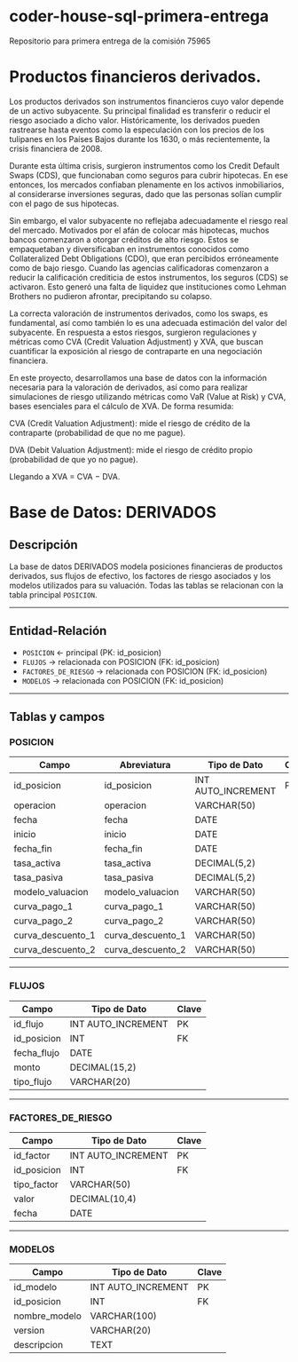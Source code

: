 # coder-house-sql-primera-entrega
Repositorio para primera entrega de la comisión 75965

# Productos financieros derivados.

Los productos derivados son instrumentos financieros cuyo valor depende de un activo subyacente. Su principal finalidad es transferir o reducir el riesgo asociado a dicho valor. Históricamente, los derivados pueden rastrearse hasta eventos como la especulación con los precios de los tulipanes en los Países Bajos durante los 1630, o más recientemente, la crisis financiera de 2008.

Durante esta última crisis, surgieron instrumentos como los Credit Default Swaps (CDS), que funcionaban como seguros para cubrir hipotecas. En ese entonces, los mercados confiaban plenamente en los activos inmobiliarios, al considerarse inversiones seguras, dado que las personas solían cumplir con el pago de sus hipotecas.

Sin embargo, el valor subyacente no reflejaba adecuadamente el riesgo real del mercado. Motivados por el afán de colocar más hipotecas, muchos bancos comenzaron a otorgar créditos de alto riesgo. Estos se empaquetaban y diversificaban en instrumentos conocidos como Collateralized Debt Obligations (CDO), que eran percibidos erróneamente como de bajo riesgo. Cuando las agencias calificadoras comenzaron a reducir la calificación crediticia de estos instrumentos, los seguros (CDS) se activaron. Esto generó una falta de liquidez que instituciones como Lehman Brothers no pudieron afrontar, precipitando su colapso.

La correcta valoración de instrumentos derivados, como los swaps, es fundamental, así como también lo es una adecuada estimación del valor del subyacente. En respuesta a estos riesgos, surgieron regulaciones y métricas como CVA (Credit Valuation Adjustment) y XVA, que buscan cuantificar la exposición al riesgo de contraparte en una negociación financiera.

En este proyecto, desarrollamos una base de datos con la información necesaria para la valoración de derivados, así como para realizar simulaciones de riesgo utilizando métricas como VaR (Value at Risk) y CVA, bases esenciales para el cálculo de XVA. De forma resumida:

CVA (Credit Valuation Adjustment): mide el riesgo de crédito de la contraparte (probabilidad de que no me pague).

DVA (Debit Valuation Adjustment): mide el riesgo de crédito propio (probabilidad de que yo no pague).

Llegando a XVA  = CVA − DVA.


# Base de Datos: DERIVADOS

## Descripción
La base de datos DERIVADOS modela posiciones financieras de productos derivados, sus flujos de efectivo, los factores de riesgo asociados y los modelos utilizados para su valuación. Todas las tablas se relacionan con la tabla principal `POSICION`.

---

## Entidad-Relación
- `POSICION` ← principal (PK: id_posicion)
- `FLUJOS` → relacionada con POSICION (FK: id_posicion)
- `FACTORES_DE_RIESGO` → relacionada con POSICION (FK: id_posicion)
- `MODELOS` → relacionada con POSICION (FK: id_posicion)

---

## Tablas y campos

### POSICION
| Campo               | Abreviatura   | Tipo de Dato      | Clave      |
|--------------------|---------------|-------------------|------------|
| id_posicion        | id_posicion   | INT AUTO_INCREMENT| PK         |
| operacion          | operacion     | VARCHAR(50)       |            |
| fecha              | fecha         | DATE              |            |
| inicio             | inicio        | DATE              |            |
| fecha_fin          | fecha_fin     | DATE              |            |
| tasa_activa        | tasa_activa   | DECIMAL(5,2)      |            |
| tasa_pasiva        | tasa_pasiva   | DECIMAL(5,2)      |            |
| modelo_valuacion   | modelo_valuacion | VARCHAR(50)   |            |
| curva_pago_1       | curva_pago_1  | VARCHAR(50)       |            |
| curva_pago_2       | curva_pago_2  | VARCHAR(50)       |            |
| curva_descuento_1  | curva_descuento_1 | VARCHAR(50)   |            |
| curva_descuento_2  | curva_descuento_2 | VARCHAR(50)   |            |

---

### FLUJOS
| Campo        | Tipo de Dato      | Clave |
|--------------|-------------------|-------|
| id_flujo     | INT AUTO_INCREMENT| PK    |
| id_posicion  | INT               | FK    |
| fecha_flujo  | DATE              |       |
| monto        | DECIMAL(15,2)     |       |
| tipo_flujo   | VARCHAR(20)       |       |

---

### FACTORES_DE_RIESGO
| Campo         | Tipo de Dato     | Clave |
|---------------|------------------|-------|
| id_factor     | INT AUTO_INCREMENT| PK   |
| id_posicion   | INT              | FK    |
| tipo_factor   | VARCHAR(50)      |       |
| valor         | DECIMAL(10,4)    |       |
| fecha         | DATE             |       |

---

### MODELOS
| Campo          | Tipo de Dato     | Clave |
|----------------|------------------|-------|
| id_modelo      | INT AUTO_INCREMENT| PK   |
| id_posicion    | INT              | FK    |
| nombre_modelo  | VARCHAR(100)     |       |
| version        | VARCHAR(20)      |       |
| descripcion    | TEXT             |       |
